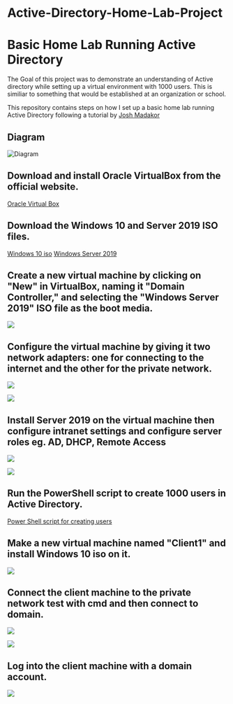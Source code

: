 # Active-Directory-Home-Lab-Project
# Basic Home Lab Running Active Directory

The Goal of this project was to demonstrate an understanding of Active directory while setting up a virtual environment with 1000 users. This is similiar to something that would be established at an organization or school.

This repository contains steps on how I set up a basic home lab running Active Directory following a tutorial by [Josh Madakor](https://www.youtube.com/@JoshMadakor)

## Diagram
![Diagram](https://github.com/Malikj10/Active-Directory-Home-Lab-Project/blob/main/1.Network%20Infrastructure.png)

## Download and install Oracle VirtualBox from the official website.
[Oracle Virtual Box](https://www.virtualbox.org/)

## Download the Windows 10 and Server 2019 ISO files.
[Windows 10 iso](https://www.microsoft.com/en-us/software-download/windows10ISO)
[Windows Server 2019](https://www.microsoft.com/en-us/evalcenter/evaluate-windows-server-2019)


## Create a new virtual machine by clicking on "New" in VirtualBox, naming it "Domain Controller," and selecting the "Windows Server 2019" ISO file as the boot media.

![](https://github.com/Malikj10/Active-Directory-Home-Lab-Project/blob/main/2.%20Creater%20sever%20VM.png)


##  Configure the virtual machine by giving it two network adapters: one for connecting to the internet and the other for the private network.

![](https://github.com/Malikj10/Active-Directory-Home-Lab-Project/blob/main/3.%20Network%20Settings%201.png)

![](https://github.com/Malikj10/Active-Directory-Home-Lab-Project/blob/main/4.%20Network%20Settings%202.png)

##  Install Server 2019 on the virtual machine then configure intranet settings and configure server roles eg. AD, DHCP, Remote Access
![](https://github.com/Malikj10/Active-Directory-Home-Lab-Project/blob/main/5.%20Ensure%20Intranet%20network%20is%20properly%20configed.png)

![](https://github.com/Malikj10/Active-Directory-Home-Lab-Project/blob/main/6.%20Ensure%20proper%20set%20up%20of%20SEVER%20roles.png)




##  Run the PowerShell script to create 1000 users in Active Directory.

[Power Shell script for creating users](https://github.com/joshmadakor1/AD_PS)

##  Make a new virtual machine named "Client1" and install Windows 10 iso on it.

![](https://github.com/Malikj10/Active-Directory-Home-Lab-Project/blob/main/7.%20Create%20CLient%201%20with%20windows%2010.png)


##  Connect the client machine to the private network test with cmd and then connect to domain.
![](https://github.com/Malikj10/Active-Directory-Home-Lab-Project/blob/main/8.%20Set%20up%20client%20and%20ensure%20testing.png)

![](https://github.com/Malikj10/Active-Directory-Home-Lab-Project/blob/main/9.%20Join%20client%20to%20domain.png)
##  Log into the client machine with a domain account.

![](https://github.com/Malikj10/Active-Directory-Home-Lab-Project/blob/main/10%20Log%20in.png)

